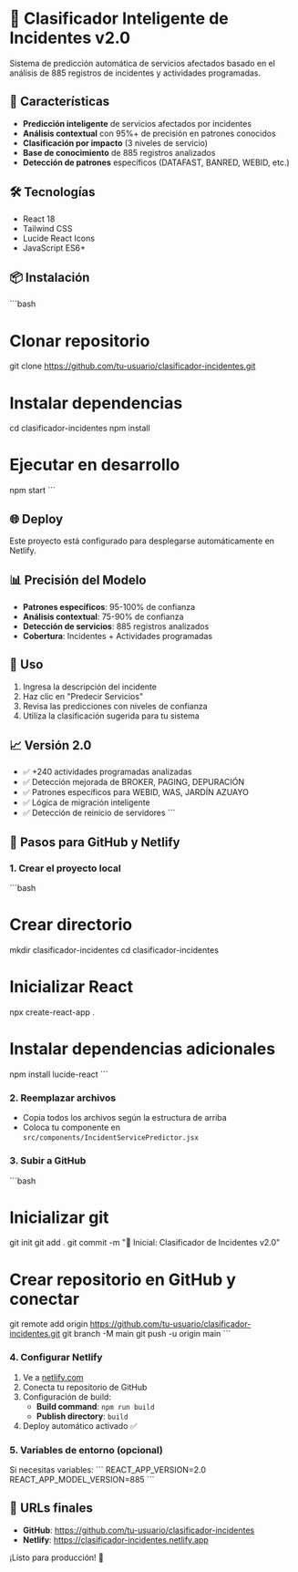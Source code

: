 # 🎯 Clasificador Inteligente de Incidentes v2.0

Sistema de predicción automática de servicios afectados basado en el análisis de 885 registros de incidentes y actividades programadas.

## 🚀 Características

- **Predicción inteligente** de servicios afectados por incidentes
- **Análisis contextual** con 95%+ de precisión en patrones conocidos
- **Clasificación por impacto** (3 niveles de servicio)
- **Base de conocimiento** de 885 registros analizados
- **Detección de patrones** específicos (DATAFAST, BANRED, WEBID, etc.)

## 🛠️ Tecnologías

- React 18
- Tailwind CSS
- Lucide React Icons
- JavaScript ES6+

## 📦 Instalación

\`\`\`bash
# Clonar repositorio
git clone https://github.com/tu-usuario/clasificador-incidentes.git

# Instalar dependencias
cd clasificador-incidentes
npm install

# Ejecutar en desarrollo
npm start
\`\`\`

## 🌐 Deploy

Este proyecto está configurado para desplegarse automáticamente en Netlify.

## 📊 Precisión del Modelo

- **Patrones específicos**: 95-100% de confianza
- **Análisis contextual**: 75-90% de confianza
- **Detección de servicios**: 885 registros analizados
- **Cobertura**: Incidentes + Actividades programadas

## 🔧 Uso

1. Ingresa la descripción del incidente
2. Haz clic en "Predecir Servicios"
3. Revisa las predicciones con niveles de confianza
4. Utiliza la clasificación sugerida para tu sistema

## 📈 Versión 2.0

- ✅ +240 actividades programadas analizadas
- ✅ Detección mejorada de BROKER, PAGING, DEPURACIÓN
- ✅ Patrones específicos para WEBID, WAS, JARDÍN AZUAYO
- ✅ Lógica de migración inteligente
- ✅ Detección de reinicio de servidores
\`\`\`

## 🎯 Pasos para GitHub y Netlify

### 1. Crear el proyecto local
\`\`\`bash
# Crear directorio
mkdir clasificador-incidentes
cd clasificador-incidentes

# Inicializar React
npx create-react-app .

# Instalar dependencias adicionales
npm install lucide-react
\`\`\`

### 2. Reemplazar archivos
- Copia todos los archivos según la estructura de arriba
- Coloca tu componente en `src/components/IncidentServicePredictor.jsx`

### 3. Subir a GitHub
\`\`\`bash
# Inicializar git
git init
git add .
git commit -m "🎯 Inicial: Clasificador de Incidentes v2.0"

# Crear repositorio en GitHub y conectar
git remote add origin https://github.com/tu-usuario/clasificador-incidentes.git
git branch -M main
git push -u origin main
\`\`\`

### 4. Configurar Netlify
1. Ve a [netlify.com](https://netlify.com)
2. Conecta tu repositorio de GitHub
3. Configuración de build:
   - **Build command**: `npm run build`
   - **Publish directory**: `build`
4. Deploy automático activado ✅

### 5. Variables de entorno (opcional)
Si necesitas variables:
\`\`\`
REACT_APP_VERSION=2.0
REACT_APP_MODEL_VERSION=885
\`\`\`

## 🔗 URLs finales
- **GitHub**: https://github.com/tu-usuario/clasificador-incidentes
- **Netlify**: https://clasificador-incidentes.netlify.app

¡Listo para producción! 🚀
